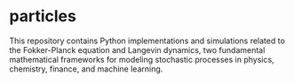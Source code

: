 # particles
This repository contains Python implementations and simulations related to the Fokker-Planck equation and Langevin dynamics, two fundamental mathematical frameworks for modeling stochastic processes in physics, chemistry, finance, and machine learning.
